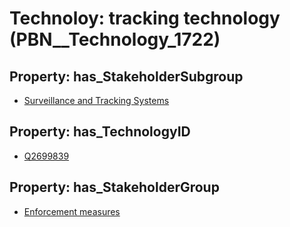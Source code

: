 # Technoloy: __tracking technology__ (PBN__Technology_1722)

## Property: has_StakeholderSubgroup

* [Surveillance and Tracking Systems](PBN__TechSubgroup_21)

## Property: has_TechnologyID

* [Q2699839](Q2699839)

## Property: has_StakeholderGroup

* [Enforcement measures](PBN__TechGroup_7)

